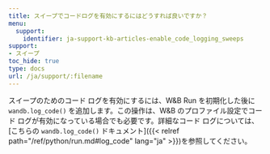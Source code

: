 ```yaml
---
title: スイープでコードログを有効にするにはどうすれば良いですか？
menu:
  support:
    identifier: ja-support-kb-articles-enable_code_logging_sweeps
support:
- スイープ
toc_hide: true
type: docs
url: /ja/support/:filename
---
```


スイープのためのコード ログを有効にするには、W&B Run を初期化した後に `wandb.log_code()` を追加します。この操作は、W&B のプロファイル設定でコード ログが有効になっている場合でも必要です。詳細なコード ログについては、[こちらの `wandb.log_code()` ドキュメント]({{< relref path="/ref/python/run.md#log_code" lang="ja" >}})を参照してください。